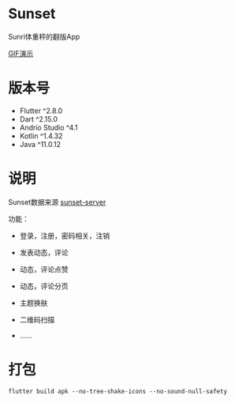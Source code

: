 # Sunset

Sunri体重秤的翻版App

[GIF演示](https://i.postimg.cc/fR5cPdtN/sunset.gif)

# 版本号
- Flutter ^2.8.0
- Dart ^2.15.0
- Andrio Studio ^4.1
- Kotlin ^1.4.32
- Java ^11.0.12

# 说明

Sunset数据来源 [sunset-server](https://github.com/dlongs49/sunset-server)

功能：

- 登录，注册，密码相关，注销

- 发表动态，评论
- 动态，评论点赞
- 动态，评论分页
- 主题换肤
- 二维码扫描
- ......



# 打包

 `flutter build apk --no-tree-shake-icons --no-sound-null-safety`

